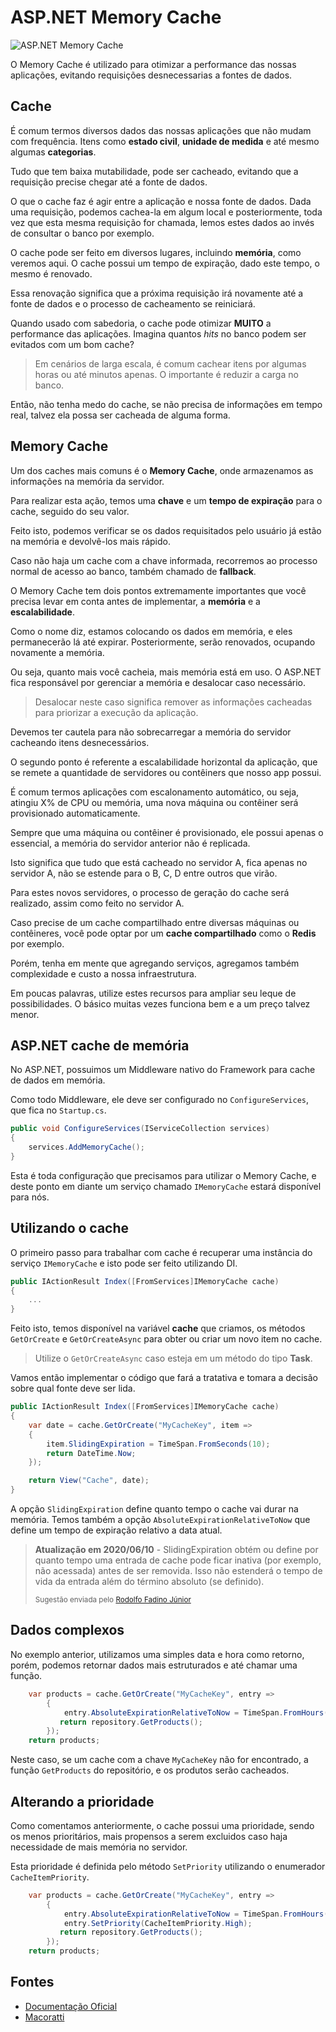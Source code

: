 # ASP.NET Memory Cache

![ASP.NET Memory Cache](https://baltaio.blob.core.windows.net/blog/aspnet-memory-cache.jpg)

O Memory Cache é utilizado para otimizar a performance das nossas aplicações, evitando requisições desnecessarias a fontes de dados.

## Cache

É comum termos diversos dados das nossas aplicações que não mudam com frequência. Itens como **estado civil**, **unidade de medida** e até mesmo algumas **categorias**.

Tudo que tem baixa mutabilidade, pode ser cacheado, evitando que a requisição precise chegar até a fonte de dados.

O que o cache faz é agir entre a aplicação e nossa fonte de dados. Dada uma requisição, podemos cachea-la em algum local e posteriormente, toda vez que esta mesma requisição for chamada, lemos estes dados ao invés de consultar o banco por exemplo.

O cache pode ser feito em diversos lugares, incluindo **memória**, como veremos aqui. O cache possui um tempo de expiração, dado este tempo, o mesmo é renovado.

Essa renovação significa que a próxima requisição irá novamente até a fonte de dados e o processo de cacheamento se reiniciará.

Quando usado com sabedoria, o cache pode otimizar **MUITO** a performance das aplicações. Imagina quantos _hits_ no banco podem ser evitados com um bom cache?

> Em cenários de larga escala, é comum cachear itens por algumas horas ou até minutos apenas. O importante é reduzir a carga no banco.

Então, não tenha medo do cache, se não precisa de informações em tempo real, talvez ela possa ser cacheada de alguma forma.

## Memory Cache

Um dos caches mais comuns é o **Memory Cache**, onde armazenamos as informações na memória da servidor.

Para realizar esta ação, temos uma **chave** e um **tempo de expiração** para o cache, seguido do seu valor.

Feito isto, podemos verificar se os dados requisitados pelo usuário já estão na memória e devolvê-los mais rápido.

Caso não haja um cache com a chave informada, recorremos ao processo normal de acesso ao banco, também chamado de **fallback**.

O Memory Cache tem dois pontos extremamente importantes que você precisa levar em conta antes de implementar, a **memória** e a **escalabilidade**.

Como o nome diz, estamos colocando os dados em memória, e eles permanecerão lá até expirar. Posteriormente, serão renovados, ocupando novamente a memória.

Ou seja, quanto mais você cacheia, mais memória está em uso. O ASP.NET fica responsável por gerenciar a memória e desalocar caso necessário.

> Desalocar neste caso significa remover as informações cacheadas para priorizar a execução da aplicação.

Devemos ter cautela para não sobrecarregar a memória do servidor cacheando itens desnecessários.

O segundo ponto é referente a escalabilidade horizontal da aplicação, que se remete a quantidade de servidores ou contêiners que nosso app possui.

É comum termos aplicações com escalonamento automático, ou seja, atingiu X% de CPU ou memória, uma nova máquina ou contêiner será provisionado automaticamente.

Sempre que uma máquina ou contêiner é provisionado, ele possui apenas o essencial, a memória do servidor anterior não é replicada.

Isto significa que tudo que está cacheado no servidor A, fica apenas no servidor A, não se estende para o B, C, D entre outros que virão.

Para estes novos servidores, o processo de geração do cache será realizado, assim como feito no servidor A.

Caso precise de um cache compartilhado entre diversas máquinas ou contêineres, você pode optar por um **cache compartilhado** como o **Redis** por exemplo.

Porém, tenha em mente que agregando serviços, agregamos também complexidade e custo a nossa infraestrutura.

Em poucas palavras, utilize estes recursos para ampliar seu leque de possibilidades. O básico muitas vezes funciona bem e a um preço talvez menor.

## ASP.NET cache de memória

No ASP.NET, possuimos um Middleware nativo do Framework para cache de dados em memória.

Como todo Middleware, ele deve ser configurado no <code>ConfigureServices</code>, que fica no <code>Startup.cs</code>.

```csharp
public void ConfigureServices(IServiceCollection services)
{
    services.AddMemoryCache();
}
```

Esta é toda configuração que precisamos para utilizar o Memory Cache, e deste ponto em diante um serviço chamado <code>IMemoryCache</code> estará disponível para nós.

## Utilizando o cache

O primeiro passo para trabalhar com cache é recuperar uma instância do serviço <code>IMemoryCache</code> e isto pode ser feito utilizando DI.

```csharp
public IActionResult Index([FromServices]IMemoryCache cache)
{
    ...
}
```

Feito isto, temos disponível na variável **cache** que criamos, os métodos <code>GetOrCreate</code> e <code>GetOrCreateAsync</code> para obter ou criar um novo item no cache.

> Utilize o <code>GetOrCreateAsync</code> caso esteja em um método do tipo **Task**.

Vamos então implementar o código que fará a tratativa e tomara a decisão sobre qual fonte deve ser lida.

```csharp
public IActionResult Index([FromServices]IMemoryCache cache)
{
    var date = cache.GetOrCreate("MyCacheKey", item =>
    {
        item.SlidingExpiration = TimeSpan.FromSeconds(10);
        return DateTime.Now;
    });

    return View("Cache", date);
}
```

A opção <code>SlidingExpiration</code> define quanto tempo o cache vai durar na memória. Temos também a opção <code>AbsoluteExpirationRelativeToNow</code> que define um tempo de expiração relativo a data atual.

> **Atualização em 2020/06/10** - SlidingExpiration obtém ou define por quanto tempo uma entrada de cache pode ficar inativa (por exemplo, não acessada) antes de ser removida. Isso não estenderá o tempo de vida da entrada além do término absoluto (se definido).
>
> <small>Sugestão enviada pelo [Rodolfo Fadino Júnior](https://rodolfofadino.com.br/)</small>

## Dados complexos

No exemplo anterior, utilizamos uma simples data e hora como retorno, porém, podemos retornar dados mais estruturados e até chamar uma função.

```csharp
    var products = cache.GetOrCreate("MyCacheKey", entry =>
   	    {
  	        entry.AbsoluteExpirationRelativeToNow = TimeSpan.FromHours(1);
	       return repository.GetProducts();
        });
    return products;
```

Neste caso, se um cache com a chave <code>MyCacheKey</code> não for encontrado, a função <code>GetProducts</code> do repositório, e os produtos serão cacheados.

## Alterando a prioridade

Como comentamos anteriormente, o cache possui uma prioridade, sendo os menos prioritários, mais propensos a serem excluidos caso haja necessidade de mais memória no servidor.

Esta prioridade é definida pelo método <code>SetPriority</code> utilizando o enumerador <code>CacheItemPriority</code>.

```csharp
    var products = cache.GetOrCreate("MyCacheKey", entry =>
   	    {
  	        entry.AbsoluteExpirationRelativeToNow = TimeSpan.FromHours(1);
            entry.SetPriority(CacheItemPriority.High);
	       return repository.GetProducts();
        });
    return products;
```

## Fontes

- [Documentação Oficial](https://docs.microsoft.com/pt-br/aspnet/core/performance/caching/memory?view=aspnetcore-3.1)
- [Macoratti](http://www.macoratti.net/19/06/aspc_cache1.htm)
